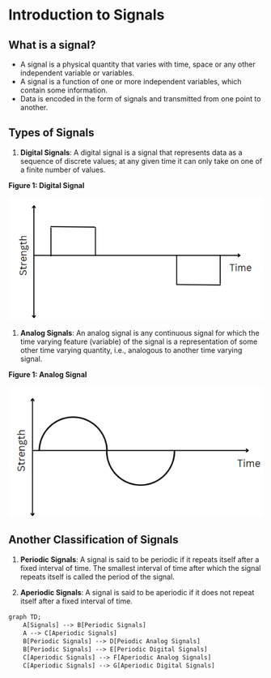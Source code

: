 # Introduction to Signals

## What is a signal?

- A signal is a physical quantity that varies with time, space or any other independent variable or variables.
- A signal is a function of one or more independent variables, which contain some information.
- Data is encoded in the form of signals and transmitted from one point to another.

## Types of Signals

1. **Digital Signals**: A digital signal is a signal that represents data as a sequence of discrete values; at any given time it can only take on one of a finite number of values.

**Figure 1: Digital Signal**

![Digital Signal](./../../Assests/image3.png)

1. **Analog Signals**: An analog signal is any continuous signal for which the time varying feature (variable) of the signal is a representation of some other time varying quantity, i.e., analogous to another time varying signal.

**Figure 1: Analog Signal**

![Alt text](./../../Assests/image4.png)

## Another Classification of Signals

1. **Periodic Signals**: A signal is said to be periodic if it repeats itself after a fixed interval of time. The smallest interval of time after which the signal repeats itself is called the period of the signal.

2. **Aperiodic Signals**: A signal is said to be aperiodic if it does not repeat itself after a fixed interval of time.

```mermaid
graph TD;
    A[Signals] --> B[Periodic Signals]
    A --> C[Aperiodic Signals]
    B[Periodic Signals] --> D[Peiodic Analog Signals]
    B[Periodic Signals] --> E[Periodic Digital Signals]
    C[Aperiodic Signals] --> F[Aperiodic Analog Signals]
    C[Aperiodic Signals] --> G[Aperiodic Digital Signals]
```